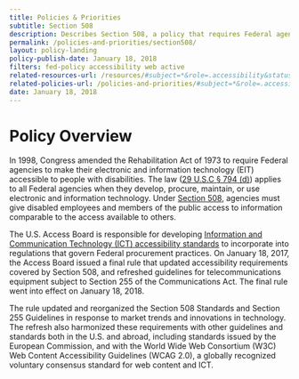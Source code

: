 ```yaml
---
title: Policies & Priorities
subtitle: Section 508
description: Describes Section 508, a policy that requires Federal agencies to make their electronic and information technology (EIT) accessible to people with disabilities.
permalink: /policies-and-priorities/section508/
layout: policy-landing
policy-publish-date: January 18, 2018
filters: fed-policy accessibility web active
related-resources-url: /resources/#subject=*&role=.accessibility&status=*
related-policies-url: /policies-and-priorities/#subject=*&role=.accessibility&status=*
date: January 18, 2018
---
```

# Policy Overview #
In 1998, Congress amended the Rehabilitation Act of 1973 to require Federal agencies to make their electronic and information technology (EIT) accessible to people with disabilities. The law ([29 U.S.C § 794 (d)](https://www.govinfo.gov/content/pkg/USCODE-2011-title29/html/USCODE-2011-title29-chap16-subchapV-sec794d.htm)) applies to all Federal agencies when they develop, procure, maintain, or use electronic and information technology. Under [Section 508](https://www.section508.gov/manage/laws-and-policies), agencies must give disabled employees and members of the public access to information comparable to the access available to others.

The U.S. Access Board is responsible for developing [Information and Communication Technology (ICT) accessibility standards](https://www.access-board.gov/guidelines-and-standards/communications-and-it/about-the-ict-refresh/final-rule) to incorporate into regulations that govern Federal procurement practices. On January 18, 2017, the Access Board issued a final rule that updated accessibility requirements covered by Section 508, and refreshed guidelines for telecommunications equipment subject to Section 255 of the Communications Act. The final rule went into effect on January 18, 2018.

The rule updated and reorganized the Section 508 Standards and Section 255 Guidelines in response to market trends and innovations in technology. The refresh also harmonized these requirements with other guidelines and standards both in the U.S. and abroad, including standards issued by the European Commission, and with the World Wide Web Consortium (W3C) Web Content Accessibility Guidelines (WCAG 2.0), a globally recognized voluntary consensus standard for web content and ICT.
